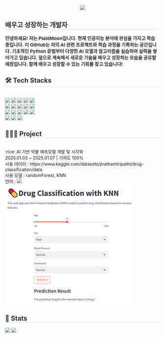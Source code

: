 <div align= "center">
    <img src="https://capsule-render.vercel.app/api?type=waving&color=gradient&height=180&text=인공지능%20양성과정&animation=&fontColor=000000&fontSize=60" />
    </div>
    <div style="text-align: left;"> 
    <h2 style="border-bottom: 1px solid #d8dee4; color: #282d33;"> 배우고 성장하는 개발자 </h2>  
    <div style="font-weight: 700; font-size: 15px; text-align: left; color: #282d33;"> 안녕하세요! 저는 PlaidMoon입니다. 현재 인공지능 분야에 관심을 가지고 학습 중입니다. 이 GitHub는 저의 AI 관련 프로젝트와 학습 과정을 기록하는 공간입니다. 기초적인 Python 문법부터 다양한 AI 모델과 알고리즘을 실습하며 실력을 쌓아가고 있습니다. 앞으로 계속해서 새로운 기술을 배우고 성장하는 모습을 공유할 예정입니다. 함께 배우고 성장할 수 있는 기회를 찾고 있습니다!</li> </div> 
    </div>
    <div style="text-align: left;">
    <h2 style="border-bottom: 1px solid #d8dee4; color: #282d33;"> 🛠️ Tech Stacks </h2> <br> 
    <div style="margin: ; text-align: left;" "text-align: left;"> <img src="https://img.shields.io/badge/Java-007396?style=flat&logo=Java&logoColor=white">
          <img src="https://img.shields.io/badge/C-A8B9CC?style=flat&logo=C&logoColor=white">
          <img src="https://img.shields.io/badge/C++-00599C?style=flat&logo=C%2B%2B&logoColor=white">
          <img src="https://img.shields.io/badge/Python-3776AB?style=flat&logo=Python&logoColor=white">
          <img src="https://img.shields.io/badge/Docker-2496ED?style=flat&logo=Docker&logoColor=white">
          <br/><img src="https://img.shields.io/badge/PyTorch-EE4C2C?style=flat&logo=PyTorch&logoColor=white">
          <img src="https://img.shields.io/badge/Git-F05032?style=flat&logo=Git&logoColor=white">
          <img src="https://img.shields.io/badge/Github-181717?style=flat&logo=Github&logoColor=white">
          <img src="https://img.shields.io/badge/Bootstrap-7952B3?style=flat&logo=Bootstrap&logoColor=white">
          <img src="https://img.shields.io/badge/Javascript-F7DF1E?style=flat&logo=Javascript&logoColor=white">
          <br/><img src="https://img.shields.io/badge/Spring Boot-6DB33F?style=flat&logo=Spring Boot&logoColor=white">
          <img src="https://img.shields.io/badge/Apache Tomcat-F8DC75?style=flat&logo=Apache Tomcat&logoColor=white">
          <img src="https://img.shields.io/badge/Amazon AWS-232F3E?style=flat&logo=Amazon AWS&logoColor=white">
          <img src="https://img.shields.io/badge/Slack-4A154B?style=flat&logo=Slack&logoColor=white">
          <img src="https://img.shields.io/badge/React-61DAFB?style=flat&logo=React&logoColor=white">
          <br/><img src="https://img.shields.io/badge/MySQL-4479A1?style=flat&logo=MySQL&logoColor=white">
          <img src="https://img.shields.io/badge/MariaDB-003545?style=flat&logo=MariaDB&logoColor=white">
          <img src="https://img.shields.io/badge/Linux-FCC624?style=flat&logo=Linux&logoColor=white">
          </div>
    </div>
    <div style="text-align: left;">
        <h2 style="border-bottom: 1px solid #d8dee4; color: #282d33;"> 👩🏻‍💻 Project </h2> <br> 
        :rice: AI 기반 약물 예측모델 개발 및 시각화<br> 
        2025.01.03 ~ 2025.01.07 | 기여도 100% <br>
        사용 데이터 : https://www.kaggle.com/datasets/prathamtripathi/drug-classification/data<br> 
        사용 모델 : randomForest, KNN <br> 
        언어 : <img src="https://img.shields.io/badge/Python-3776AB?style=flat&logo=Python&logoColor=white"> <br> 
        <img src="./img/drug200_streamlit.png"> <br>  
    </div>
    <div style="text-align: left;"> 
    <h2 style="border-bottom: 1px solid #d8dee4; color: #282d33;"> 🏅 Stats </h2> <div style="text-align: left;"> <img src="https://github-readme-stats.vercel.app/api?username=PlaidMoon99&bg_color=60,f9b9ed,b0ff94&title_color=000000&text_color=000000"
         /> <img src="https://github-readme-stats.vercel.app/api/top-langs/?username=PlaidMoon99&layout=compact&bg_color=60,f9b9ed,b0ff94&title_color=000000&text_color=000000"
           /> </div> 
    </div>





    
    

